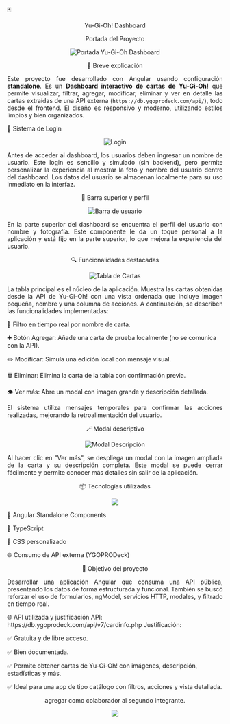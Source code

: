 🃏 <p align="center">Yu-Gi-Oh! Dashboard</p>
<p align="center"> Portada del Proyecto</p>
<p align="center"> <img src="https://github.com/user-attachments/assets/7a1e7243-ee8a-4318-86b5-6af9b7779048" alt="Portada Yu-Gi-Oh Dashboard" /> </p>
<p align="center">📌 Breve explicación</p>
<p align="justify"> Este proyecto fue desarrollado con Angular usando configuración <strong>standalone</strong>. Es un <strong>Dashboard interactivo de cartas de Yu-Gi-Oh!</strong> que permite visualizar, filtrar, agregar, modificar, eliminar y ver en detalle las cartas extraídas de una API externa (<code>https://db.ygoprodeck.com/api/</code>), todo desde el frontend. El diseño es responsivo y moderno, utilizando estilos limpios y bien organizados. </p
<p align="center">🔐 Sistema de Login</p>
<p align="center"> <img src="https://github.com/user-attachments/assets/bdec31e4-c097-4200-90ae-928d91105d93" alt="Login" /> </p> <p align="justify"> Antes de acceder al dashboard, los usuarios deben ingresar un nombre de usuario. Este login es sencillo y simulado (sin backend), pero permite personalizar la experiencia al mostrar la foto y nombre del usuario dentro del dashboard. Los datos del usuario se almacenan localmente para su uso inmediato en la interfaz. </p>                                                                                                                                                                   
<p align="center">🧭 Barra superior y perfil</p>
<p align="center"> <img src="https://github.com/user-attachments/assets/ec05af74-99d6-4f2c-bb45-111353b1e163" alt="Barra de usuario" /> </p> <p align="justify"> En la parte superior del dashboard se encuentra el perfil del usuario con nombre y fotografía. Este componente le da un toque personal a la aplicación y está fijo en la parte superior, lo que mejora la experiencia del usuario. </p>
<p align="center">🔍 Funcionalidades destacadas</p>
<p align="center"> <img src="https://github.com/user-attachments/assets/71b7f7e1-6753-474c-b594-6339c84491dd" alt="Tabla de Cartas" /> </p> <p align="justify"> La tabla principal es el núcleo de la aplicación. Muestra las cartas obtenidas desde la API de Yu-Gi-Oh! con una vista ordenada que incluye imagen pequeña, nombre y una columna de acciones. A continuación, se describen las funcionalidades implementadas: </p>
🔎 Filtro en tiempo real por nombre de carta.

➕ Botón Agregar: Añade una carta de prueba localmente (no se comunica con la API).

✏️ Modificar: Simula una edición local con mensaje visual.

🗑️ Eliminar: Elimina la carta de la tabla con confirmación previa.

👁️ Ver más: Abre un modal con imagen grande y descripción detallada.

<p align="justify"> El sistema utiliza mensajes temporales para confirmar las acciones realizadas, mejorando la retroalimentación del usuario. </p>
<p align="center">🪄 Modal descriptivo</p>
<p align="center"> <img src="https://github.com/user-attachments/assets/78812afc-bc89-4e26-bc71-6659a08ddae8" alt="Modal Descripción" /> </p> <p align="justify"> Al hacer clic en "Ver más", se despliega un modal con la imagen ampliada de la carta y su descripción completa. Este modal se puede cerrar fácilmente y permite conocer más detalles sin salir de la aplicación. </p>
<p align="center">📦 Tecnologías utilizadas</p>
<p align="center"> <img src="https://skillicons.dev/icons?i=angular,typescript,html,css" /> </p>
🔺 Angular Standalone Components

🧠 TypeScript

🎨 CSS personalizado

🌐 Consumo de API externa (YGOPRODeck)

<p align="center">🎯 Objetivo del proyecto</p>
<p align="justify"> Desarrollar una aplicación Angular que consuma una API pública, presentando los datos de forma estructurada y funcional. También se buscó reforzar el uso de formularios, ngModel, servicios HTTP, modales, y filtrado en tiempo real. </p>
🌐 API utilizada y justificación
API: https://db.ygoprodeck.com/api/v7/cardinfo.php
Justificación:

✅ Gratuita y de libre acceso.

✅ Bien documentada.

✅ Permite obtener cartas de Yu-Gi-Oh! con imágenes, descripción, estadísticas y más.

✅ Ideal para una app de tipo catálogo con filtros, acciones y vista detallada.
<p align="center">agregar como colaborador al segundo integrante. </p>
<p align="center"> <img src="https://github.com/user-attachments/assets/42edd067-977e-455b-9d55-98aa42c0897c"/> </p>


